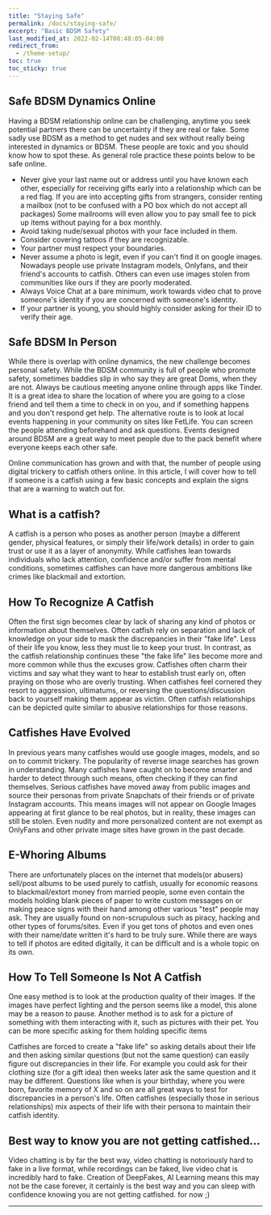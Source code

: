```yaml
---
title: "Staying Safe"
permalink: /docs/staying-safe/
excerpt: "Basic BDSM Safety"
last_modified_at: 2022-02-14T08:48:05-04:00
redirect_from:
  - /theme-setup/
toc: true
toc_sticky: true
---
```

## Safe BDSM Dynamics Online
Having a BDSM relationship online can be challenging, anytime you seek potential partners there can be uncertainty if they are real or fake. Some sadly use BDSM as a method to get nudes and sex without really being interested in dynamics or BDSM. These people are toxic and you should know how to spot these. As general role practice these points below to be safe online.
- Never give your last name out or address until you have known each other, especially for receiving gifts early into a relationship which can be a red flag. If you are into accepting gifts from strangers, consider renting a mailbox (not to be confused with a PO box which do not accept all packages) Some mailrooms will even allow you to pay small fee to pick up items without paying for a box monthly.
- Avoid taking nude/sexual photos with your face included in them.
- Consider covering tattoos if they are recognizable.
- Your partner must respect your boundaries.
- Never assume a photo is legit, even if you can't find it on google images. Nowadays people use private Instagram models, Onlyfans, and their friend's accounts to catfish. Others can even use images stolen from communities like ours if they are poorly moderated.
- Always Voice Chat at a bare minimum, work towards video chat to prove someone's identity if you are concerned with someone's identity.
- If your partner is young, you should highly consider asking for their ID to verify their age.

## Safe BDSM In Person
While there is overlap with online dynamics, the new challenge becomes personal safety. While the BDSM community is full of people who promote safety, sometimes baddies slip in who say they are great Doms, when they are not. Always be cautious meeting anyone online through apps like Tinder. It is a great idea to share the location of where you are going to a close friend and tell them a time to check in on you, and if something happens and you don't respond get help.
The alternative route is to look at local events happening in your community on sites like FetLife. You can screen the people attending beforehand and ask questions. Events designed around BDSM are a great way to meet people due to the pack benefit where everyone keeps each other safe.

Online communication has grown and with that, the number of people using digital trickery to catfish others online. In this article, I will cover how to tell if someone is a catfish using a few basic concepts and explain the signs that are a warning to watch out for.

## What is a catfish?
A catfish is a person who poses as another person (maybe a different gender, physical features, or simply their life/work details) in order to gain trust or use it as a layer of anonymity. While catfishes lean towards individuals who lack attention, confidence and/or suffer from mental conditions, sometimes catfishes can have more dangerous ambitions like crimes like blackmail and extortion.

## How To Recognize A Catfish
Often the first sign becomes clear by lack of sharing any kind of photos or information about themselves. Often catfish rely on separation and lack of knowledge on your side to mask the discrepancies in their "fake life". Less of their life you know, less they must lie to keep your trust. In contrast, as the catfish relationship continues these "the fake life" lies become more and more common while thus the excuses grow. Catfishes often charm their victims and say what they want to hear to establish trust early on, often praying on those who are overly trusting.  When catfishes feel cornered they resort to aggression, ultimatums, or reversing the questions/discussion back to yourself making them appear as victim. Often catfish relationships can be depicted quite similar to abusive relationships for those reasons.

## Catfishes Have Evolved
In previous years many catfishes would use google images, models, and so on to commit trickery. The popularity of reverse image searches has grown in understanding. Many catfishes have caught on to become smarter and harder to detect through such means, often checking if they can find themselves. Serious catfishes have moved away from public images and source their personas from private Snapchats of their friends or of private Instagram accounts. This means images will not appear on Google Images appearing at first glance to be real photos, but in reality, these images can still be stolen. Even nudity and more personalized content are not exempt as OnlyFans and other private image sites have grown in the past decade.

## E-Whoring Albums
There are unfortunately places on the internet that models(or abusers) sell/post albums to be used purely to catfish, usually for economic reasons to blackmail/extort money from married people, some even contain the models holding blank pieces of paper to write custom messages on or making peace signs with their hand among other various "test" people may ask. They are usually found on non-scrupulous such as piracy, hacking and other types of forums/sites. Even if you get tons of photos and even ones with their name/date written it's hard to be truly sure. While there are ways to tell if photos are edited digitally, it can be difficult and is a whole topic on its own.

## How To Tell Someone Is Not A Catfish
One easy method is to look at the production quality of their images. If the images have perfect lighting and the person seems like a model, this alone may be a reason to pause. Another method is to ask for a picture of something with them interacting with it, such as pictures with their pet. You can be more specific asking for them holding specific items

Catfishes are forced to create a "fake life" so asking details about their life and then asking similar questions (but not the same question) can easily figure out discrepancies in their life. For example you could ask for their clothing size (for a gift idea) then weeks later ask the same question and it may be different. Questions like when is your birthday, where you were born, favorite memory of X and so on are all great ways to test for discrepancies in a person's life. Often catfishes (especially those in serious relationships) mix aspects of their life with their persona to maintain their catfish identity.

## Best way to know you are not getting catfished...
Video chatting is by far the best way, video chatting is notoriously hard to fake in a live format, while recordings can be faked, live video chat is incredibly hard to fake. Creation of DeepFakes, AI Learning means this may not be the case forever, it certainly is the best way and you can sleep with confidence knowing you are not getting catfished. for now ;)

---

